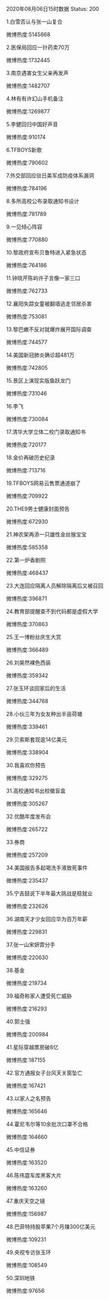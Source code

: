 2020年08月06日15时数据
Status: 200

1.白雪否认与张一山复合

微博热度:5145668

2.医保局回应一针药卖70万

微博热度:1732445

3.南京遇害女生父亲再发声

微博热度:1482707

4.林有有许幻山手机备注

微博热度:1269877

5.李健回归中国好声音

微博热度:910174

6.TFBOYS新歌

微博热度:790602

7.外交部回应驻日美军成防疫体系漏洞

微博热度:784196

8.多所高校公布录取通知书设计

微博热度:781789

9.一见倾心阵容

微博热度:770880

10.黎政府宣布贝鲁特进入紧急状态

微博热度:764186

11.钟晓芹陈屿许子言像一家三口

微博热度:762733

12.襄阳失踪女童被翻墙逃走邻居杀害

微博热度:753081

13.黎巴嫩不反对就爆炸展开国际调查

微博热度:744577

14.美国新冠肺炎确诊超481万

微博热度:742805

15.景区上演现实版鱼跃龙门

微博热度:731046

16.李飞

微博热度:730084

17.清华大学立体二校门录取通知书

微博热度:720177

18.金价再破历史纪录

微博热度:713716

19.TFBOYS网易云售票通道崩了

微博热度:709922

20.THE9男士健康封面预告

微博热度:672930

21.神农架再添一只雄性金丝猴宝宝

微博热度:585358

22.第一炉香剧照

微博热度:468437

23.大连回应隔离人员解除隔离后又被召回

微博热度:396871

24.教育部提醒查不到代码都是虚假大学

微博热度:370863

25.王一博粉丝庆生大赏

微博热度:366489

26.刘昊然裸色西装

微博热度:359342

27.张玉环谈回家后的生活

微博热度:344768

28.小伙三年为女友种出半亩荷塘

微博热度:339461

29.贝索斯套现逾14亿美元

微博热度:338904

30.我喜欢你预告

微博热度:329275

31.高校通知书出校徽盲盒

微博热度:305267

32.优酷年度发布会

微博热度:265722

33.券商

微博热度:257209

34.美国报告多起喝洗手液致死事件

微博热度:235437

35.宁吉喆说下半年最大挑战是稳就业

微博热度:232626

36.湖南天才少女回应华为百万年薪

微博热度:229831

37.张一山宋妍霏分手

微博热度:220630

38.基金

微博热度:219734

39.福奇称家人遭受死亡威胁

微博热度:216293

40.郭士强

微博热度:200984

41.星际穿越票房破8亿

微博热度:187155

42.官方通报女子台风天关窗坠亡

微博热度:167421

43.以家人之名预告

微博热度:165646

44.霍尼韦尔等10余批次口罩不合格

微博热度:164660

45.中信证券

微博热度:163520

46.陈伟霆车库黑客大片

微博热度:163260

47.重庆天空之镜

微博热度:156987

48.巴菲特持股苹果7个月赚300亿美元

微博热度:109231

49.央视专访张玉环

微博热度:108549

50.深圳地铁

微博热度:97656

